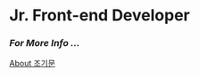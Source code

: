 # <span> Jr. Front-end Developer </span>

### *For More Info ...*
<a href='https://g1moon.notion.site/Jr-Front-end-Developer-73b68244ab97409baef9134fba4138bd'>About 조기문 </a>

  
  
